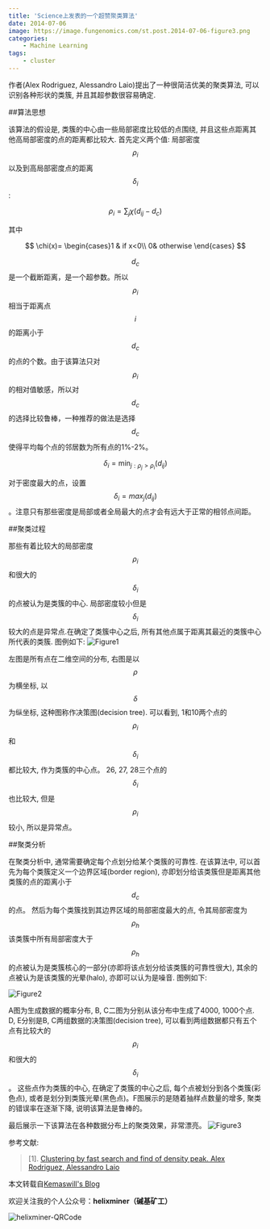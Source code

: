 ```yaml
---
title: 'Science上发表的一个超赞聚类算法'
date: 2014-07-06
image: https://image.fungenomics.com/st.post.2014-07-06-figure3.png
categories:
    - Machine Learning
tags:
    - cluster
---
```


作者(Alex Rodriguez, Alessandro Laio)提出了一种很简洁优美的聚类算法, 可以识别各种形状的类簇, 并且其超参数很容易确定.


##算法思想


该算法的假设是, 类簇的中心由一些局部密度比较低的点围绕, 并且这些点距离其他高局部密度的点的距离都比较大. 首先定义两个值: 局部密度$$\rho_i$$以及到高局部密度点的距离$$\delta_i$$:

$$
\rho_i=\sum_j\chi(d_{ij}-d_c)
$$

其中

$$
\chi(x)= \begin{cases}1 & if x<0\\ 0& otherwise \end{cases}
$$

$$d_c$$是一个截断距离，是一个超参数。所以$$\rho_i$$相当于距离点$$i$$的距离小于$$d_c$$的点的个数。由于该算法只对$$\rho_i$$的相对值敏感，所以对$$d_c$$的选择比较鲁棒，一种推荐的做法是选择$$d_c$$使得平均每个点的邻居数为所有点的1%-2%。

$$
\delta_i=\min_{j:\rho_j>\rho_i}(d_{ij})
$$

对于密度最大的点，设置$$\delta_i=max_j(d_{ij})$$。注意只有那些密度是局部或者全局最大的点才会有远大于正常的相邻点间距。


##聚类过程


那些有着比较大的局部密度$$\rho_i$$和很大的$$\delta_i$$的点被认为是类簇的中心. 局部密度较小但是$$\delta_i$$较大的点是异常点.在确定了类簇中心之后, 所有其他点属于距离其最近的类簇中心所代表的类簇. 图例如下:
![Figure1](https://image.fungenomics.com/st.post.2014-07-06-figure1.png)

左图是所有点在二维空间的分布, 右图是以$$\rho$$为横坐标, 以$$\delta$$为纵坐标, 这种图称作决策图(decision tree). 可以看到, 1和10两个点的$$\rho_i$$和$$\delta_i$$都比较大, 作为类簇的中心点。 26, 27, 28三个点的$$\delta_i$$也比较大, 但是$$\rho_i$$较小, 所以是异常点。


##聚类分析


在聚类分析中, 通常需要确定每个点划分给某个类簇的可靠性. 在该算法中, 可以首先为每个类簇定义一个边界区域(border region), 亦即划分给该类簇但是距离其他类簇的点的距离小于$$d_c$$的点。 然后为每个类簇找到其边界区域的局部密度最大的点, 令其局部密度为$$\rho_h$$该类簇中所有局部密度大于$$\rho_h$$的点被认为是类簇核心的一部分(亦即将该点划分给该类簇的可靠性很大), 其余的点被认为是该类簇的光晕(halo), 亦即可以认为是噪音. 图例如下:

![Figure2](https://image.fungenomics.com/st.post.2014-07-06-figure2.png)

A图为生成数据的概率分布, B, C二图为分别从该分布中生成了4000, 1000个点. D, E分别是B, C两组数据的决策图(decision tree), 可以看到两组数据都只有五个点有比较大的$$\rho_i$$和很大的$$\delta_i$$。 这些点作为类簇的中心, 在确定了类簇的中心之后, 每个点被划分到各个类簇(彩色点), 或者是划分到类簇光晕(黑色点)。F图展示的是随着抽样点数量的增多, 聚类的错误率在逐渐下降, 说明该算法是鲁棒的。

最后展示一下该算法在各种数据分布上的聚类效果，非常漂亮。
![Figure3](https://image.fungenomics.com/st.post.2014-07-06-figure3.png)


参考文献:

>[1]. [Clustering by fast search and find of density peak. Alex Rodriguez, Alessandro Laio](https://www.sciencemag.org/content/344/6191/1492.abstract)


本文转载自[Kemaswill's Blog](https://www.kemaswill.com/machine-learning/science%E5%8F%91%E8%A1%A8%E7%9A%84%E8%B6%85%E8%B5%9E%E8%81%9A%E7%B1%BB%E7%AE%97%E6%B3%95/)

欢迎关注我的个人公众号：**helixminer（碱基矿工）**

![helixminer-QRCode](https://static.fungenomics.com/images/2021/03/helixminer-mid-red.png)
